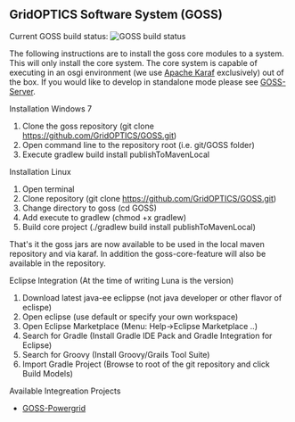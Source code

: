 ## GridOPTICS Software System (GOSS)

Current GOSS build status: ![GOSS build status](https://travis-ci.org/GridOPTICS/GOSS.svg?branch=master)

The following instructions are to install the goss core modules to a system.  This will only install 
the core system.  The core system is capable of executing in an osgi environment (we use [Apache Karaf](http://karaf.apache.org/) exclusively) out of the box.  If
you would like to develop in standalone mode please see [GOSS-Server](https://github.com/GridOPTICS/GOSS-Server).

Installation Windows 7
  1. Clone the goss repository (git clone https://github.com/GridOPTICS/GOSS.git)
  2. Open command line to the repository root (i.e. git/GOSS folder)
  3. Execute gradlew build install publishToMavenLocal

Installation Linux
  1. Open terminal 
  2. Clone repository (git clone https://github.com/GridOPTICS/GOSS.git)
  3. Change directory to goss (cd GOSS)
  4. Add execute to gradlew (chmod +x gradlew)
  5. Build core project (./gradlew build install publishToMavenLocal)

That's it the goss jars are now available to be used in the local maven repository and 
via karaf.  In addition the goss-core-feature will also be available in the repository.

Eclipse Integration (At the time of writing Luna is the version)
  1. Download latest java-ee eclippse (not java developer or other flavor of eclispe)
  2. Open eclipse (use default or specify your own workspace)
  3. Open Eclipse Marketplace (Menu: Help->Eclipse Marketplace ..)
  4. Search for Gradle (Install Gradle IDE Pack and Gradle Integration for Eclipse)
  5. Search for Groovy (Install Groovy/Grails Tool Suite)
  6. Import Gradle Project (Browse to root of the git repository and click Build Models)

Available Integreation Projects
  - [GOSS-Powergrid](https://github.com/GridOPTICS/GOSS-Powergrid)
